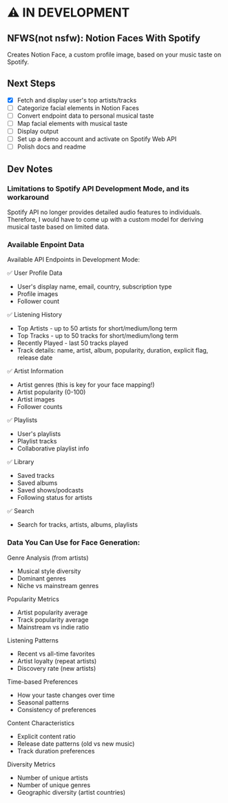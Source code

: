 # ⚠️ IN DEVELOPMENT

## NFWS(not nsfw): Notion Faces With Spotify
Creates Notion Face, a custom profile image, based on your music taste on Spotify. 

## Next Steps
- [X] Fetch and display user's top artists/tracks
- [ ] Categorize facial elements in Notion Faces
- [ ] Convert endpoint data to personal musical taste
- [ ] Map facial elements with musical taste
- [ ] Display output
- [ ] Set up a demo account and activate on Spotify Web API
- [ ] Polish docs and readme

## Dev Notes
### Limitations to Spotify API Development Mode, and its workaround
Spotify API no longer provides detailed audio features to individuals.
Therefore, I would have to come up with a custom model for deriving musical taste based on limited data.

### Available Enpoint Data
Available API Endpoints in Development Mode:

✅ User Profile Data
- User's display name, email, country, subscription type
- Profile images
- Follower count

✅ Listening History
- Top Artists - up to 50 artists for short/medium/long term
- Top Tracks - up to 50 tracks for short/medium/long term
- Recently Played - last 50 tracks played
- Track details: name, artist, album, popularity, duration, explicit flag, release date

✅ Artist Information
- Artist genres (this is key for your face mapping!)
- Artist popularity (0-100)
- Artist images
- Follower counts

✅ Playlists
- User's playlists
- Playlist tracks
- Collaborative playlist info

✅ Library
- Saved tracks
- Saved albums
- Saved shows/podcasts
- Following status for artists

✅ Search
- Search for tracks, artists, albums, playlists

### Data You Can Use for Face Generation:

Genre Analysis (from artists)
- Musical style diversity
- Dominant genres
- Niche vs mainstream genres


Popularity Metrics
- Artist popularity average
- Track popularity average
- Mainstream vs indie ratio


Listening Patterns
- Recent vs all-time favorites
- Artist loyalty (repeat artists)
- Discovery rate (new artists)


Time-based Preferences
- How your taste changes over time
- Seasonal patterns
- Consistency of preferences


Content Characteristics
- Explicit content ratio
- Release date patterns (old vs new music)
- Track duration preferences


Diversity Metrics
- Number of unique artists
- Number of unique genres
- Geographic diversity (artist countries)